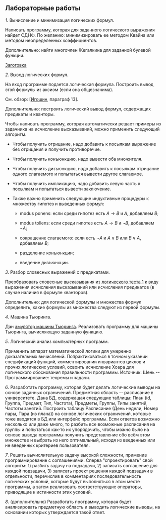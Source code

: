 ## Лабораторные работы

*1*. Вычисление и минимизация логических формул.

Написать программу, которая для заданного логического выражения найдет СДНФ.
По желанию: минимизировать ее методом Квайна или методом неопределенных коэффициентов.

Дополнительно: найти многочлен Жегалкина для заданной булевой функции.

[Заготовка](https://disk.yandex.ru/d/840XHFZ5LWs4qQ)
     
*2*. Вывод логических формул.

На вход программе подается логическая формула. Построить вывод этой формулы из аксиом (если она общезначима).

См. обзор: [[Игошин](https://znanium.com/read?id=243891), параграф 13].

Дополнительно: построить логический вывод формул, содержащих предикаты и кванторы.

Чтобы написать программу, которая автоматически решает примеры из задачника на исчисление высказываний,
можно применить следующий алгоритм.

- Чтобы получить отрицание, надо добавить к посылкам выражение без отрицания и получить противоречие.

- Чтобы получить конъюнкцию, надо вывести оба множителя.

- Чтобы получить дизъюнкцию, надо добавить к посылкам отрицание одного слагаемого и попытаться вывести
другое слагаемое.

- Чтобы получить импликацию, надо добавить левую часть к посылкам и попытаться вывести заключение.

- Также важно применить следующие индуктивные процедуры к множеству гипотез и выведенных формул:

  * modus ponens: если среди гипотез есть $A \to B$ и $A$, добавляем $B$;

  * modus tollens: если среди гипотез есть $A \to B$ и $\neg B$, добавляем $\neg A$;

  * сокращение слагаемого: если есть $\neg A$ и $A \vee B$ или $B \vee A$, добавляем $B$;

  * разделение конъюнкции;

  * введение дизъюнкции.

*3*. Разбор словесных выражений с предикатами.

Преобразовать словесные высказывания из [логического теста 1](http://p98414p4.beget.tech/test) к виду выражения исчисления высказываний
или исчисления предикатов (в случае наличия в формуле кванторов).

Дополнительно: для логической формулы и множества формул определить, какие формулы из множества следуют из первой формулы.

*4*. Машина Тьюринга.

Дан [эмулятор машины Тьюринга](https://github.com/saisubham/turing-machine-simulator).
Реализовать программу для машины Тьюринга, вычисляющую заданную функцию.

*5*. Логический анализ компьютерных программ.

Применить аппарат математической логики для умеренно доказательных вычислений.
Попрактиковаться в точном указании спецификаций функций, комментировании инвариантов циклов и прочих
логических условий, освоить исчисление Хоара для логического обоснования правильности программы.
Источник: Шень -- Программирование: теоремы и задачи.

*6*. Разработать программу, которая будет делать логические выводы на основе заданных ограничений.
Предметная область -- расписание в университете. Дана БД, содержащая следующие таблицы:
План (id, Группа, Предмет, Тип, Частота), Предметы, Группы, Типы занятий, Частоты занятий.
Построить таблицу Расписание (День недели, Номер пары, Пара (из плана)) на основе логических
ограничений, которые тоже вводятся в БД или интерфейс программы. Если ответов возможно несколько или даже много,
то разбить все возможные расписания на группы и попытаться как-то их упорядочить, чтобы можно было на основе вывода программы
получить представление обо всём этом множестве и выбрать из него оптимальный, исходя из введенных или не введенных
критериев пользователя.

*7*. Решить вычислительную задачу высокой сложности, применив программирование с соглашениями.
Сперва "спроектировать" свой алгоритм: 1) разбить задачу на подзадачи, 2) записать соглашение для каждой подзадачи,
3) записать проект решения каждой подзадачи в отдельности, перечислив в комментариях последовательность логических
условий, которые будут выполняться в этом месте программы, а затем реализовать соответствующие операторы,
приводящие к истинности этих условий.

*8*. (дополнительно) Разработать программу, которая будет анализировать предметную область и выводить логические выводы,
на основании которых утверждается такой ответ.